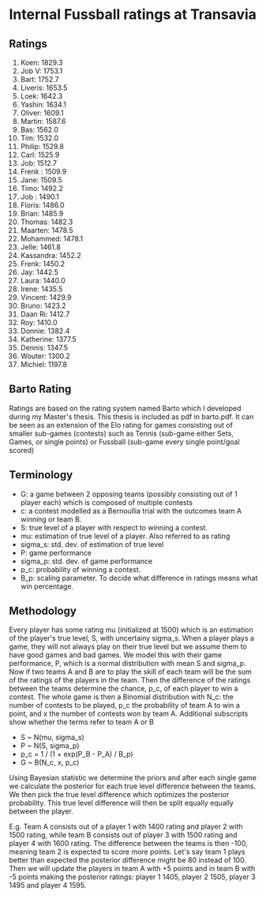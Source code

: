 # Internal Fussball ratings at Transavia
## Ratings
1. Koen: 1829.3 
2. Job V: 1753.1 
3. Bart: 1752.7 
4. Liveris: 1653.5 
5. Loek: 1642.3 
6. Yashin: 1634.1 
7. Oliver: 1609.1 
8. Martin: 1587.6 
9. Bas: 1562.0 
10. Tim: 1532.0 
11. Philip: 1529.8 
12. Carl: 1525.9 
13. Job: 1512.7 
14. Frenk : 1509.9 
15. Jane: 1509.5 
16. Timo: 1492.2 
17. Job : 1490.1 
18. Floris: 1486.0 
19. Brian: 1485.9 
20. Thomas: 1482.3 
21. Maarten: 1478.5 
22. Mohammed: 1478.1 
23. Jelle: 1461.8 
24. Kassandra: 1452.2 
25. Frenk: 1450.2 
26. Jay: 1442.5 
27. Laura: 1440.0 
28. Irene: 1435.5 
29. Vincent: 1429.9 
30. Bruno: 1423.2 
31. Daan Ri: 1412.7 
32. Roy: 1410.0 
33. Donnie: 1382.4 
34. Katherine: 1377.5 
35. Dennis: 1347.5 
36. Wouter: 1300.2 
37. Michiel: 1197.8 

## Barto Rating
Ratings are based on the rating system named Barto which I developed during my Master's thesis. This thesis is included as pdf in barto.pdf. It can be seen as an extension of the Elo rating for games consisting out of smaller sub-games (contests) such as Tennis (sub-game either Sets, Games, or single points) or Fussball (sub-game every single point/goal scored)
## Terminology
- G: a game between 2 opposing teams (possibly consisting out of 1 player each) which is composed of multiple contests
- c: a contest modelled as a Bernoullia trial with the outcomes team A winning or team B.
- S: true level of a player with respect to winning a contest.
- mu: estimation of true level of a player. Also referred to as rating
- sigma_s: std. dev. of estimation of true level
- P: game performance
- sigma_p: std. dev. of game performance
- p_c: probability of winning a contest.
- B_p: scaling parameter. To decide what difference in ratings means what win percentage.
## Methodology
Every player has some rating mu (initialized at 1500) which is an estimation of the player's true level, S, with uncertainy sigma_s. When a player plays a game, they will not always play on their true level but we assume them to have good games and bad games. We model this with their game performance, P, which is a normal distribution with mean S and sigma_p. Now if two teams A and B are to play the skill of each team will be the sum of the ratings of the players in the team. Then the difference of the ratings between the teams determine the chance, p_c, of each player to win a contest. The whole game is then a Binomial distribution with N_c: the number of contests to be played, p_c the probability of team A to win a point, and x the number of contests won by team A. Additional subscripts show whether the terms refer to team A or B
- S ~ N(mu, sigma_s)
- P ~ N(S, sigma_p)
- p_c = 1 / (1 + exp(P_B - P_A) / B_p)
- G ~ B(N_c, x, p_c)

Using Bayesian statistic we determine the priors and after each single game we calculate the posterior for each true level difference between the teams. We then pick the true level difference which optimizes the posterior probability. This true level difference will then be split equally equally between the player. 

E.g. Team A consists out of a player 1 with 1400 rating and player 2 with 1500 rating, while team B consists out of player 3 with 1500 rating and player 4 with 1600 rating. The difference between the teams is then -100, meaning team 2 is expected to score more points. Let's say team 1 plays better than expected the posterior difference might be 80 instead of 100. Then we will update the players in team A with +5 points and in team B with -5 points making the posterior ratings: player 1 1405, player 2 1505, player 3 1495 and player 4 1595.